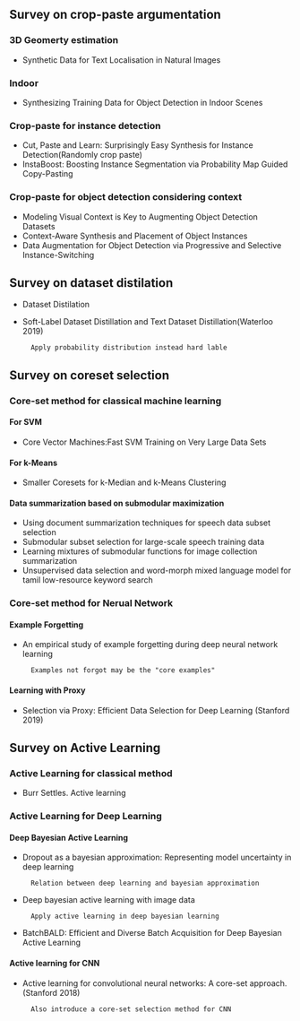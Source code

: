 ## Survey on crop-paste argumentation
### 3D Geomerty estimation
- Synthetic Data for Text Localisation in Natural Images
### Indoor 
- Synthesizing Training Data for Object Detection in
Indoor Scenes
### Crop-paste for instance detection
- Cut, Paste and Learn: Surprisingly Easy Synthesis for Instance Detection(Randomly crop paste)
- InstaBoost: Boosting Instance Segmentation via Probability Map Guided Copy-Pasting
### Crop-paste for object detection considering context
- Modeling Visual Context is Key to Augmenting Object Detection Datasets
- Context-Aware Synthesis and Placement of
Object Instances
- Data Augmentation for Object Detection via Progressive and Selective
Instance-Switching



## Survey on dataset distilation

- Dataset Distilation
- Soft-Label Dataset Distillation and Text Dataset Distillation(Waterloo 2019)

        Apply probability distribution instead hard lable 

## Survey on coreset selection
### Core-set method for classical machine learning
#### For SVM
- Core Vector Machines:Fast SVM Training on Very Large Data Sets
#### For k-Means
-  Smaller Coresets for k-Median and k-Means Clustering 
<!-- #### For Bayesian logistic regression
- Coresets for scalable bayesian logistic
regression
- Automated scalable bayesian inference via hilbert coresets
#### For Bayesian inference
- Bayesian coreset construction via greedy iterative geodesic ascent -->

#### Data summarization based on submodular maximization
- Using document summarization techniques
for speech data subset selection
- Submodular subset selection
for large-scale speech training data
- Learning mixtures of submodular functions for image collection summarization
- Unsupervised data selection
and word-morph mixed language model for tamil low-resource keyword search

### Core-set method for Nerual Network

#### Example Forgetting
- An empirical study of example forgetting during deep neural network learning

        Examples not forgot may be the "core examples"
#### Learning with Proxy
- Selection via Proxy: Efficient Data Selection for Deep Learning (Stanford 2019)

## Survey on Active Learning
### Active Learning for classical method
- Burr Settles. Active learning
### Active Learning for Deep Learning
#### Deep Bayesian Active Learning
- Dropout as a bayesian approximation: Representing model uncertainty in deep learning 

        Relation between deep learning and bayesian approximation
- Deep bayesian active learning with image data

        Apply active learning in deep bayesian learning 
- BatchBALD: Efficient and Diverse Batch Acquisition
for Deep Bayesian Active Learning
#### Active learning for CNN
- Active learning for convolutional neural networks: A core-set approach. (Stanford 2018)

        Also introduce a core-set selection method for CNN
